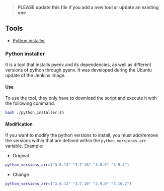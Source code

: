<!--
    Licensed to the Apache Software Foundation (ASF) under one
    or more contributor license agreements.  See the NOTICE file
    distributed with this work for additional information
    regarding copyright ownership.  The ASF licenses this file
    to you under the Apache License, Version 2.0 (the
    "License"); you may not use this file except in compliance
    with the License.  You may obtain a copy of the License at

      http://www.apache.org/licenses/LICENSE-2.0

    Unless required by applicable law or agreed to in writing,
    software distributed under the License is distributed on an
    "AS IS" BASIS, WITHOUT WARRANTIES OR CONDITIONS OF ANY
    KIND, either express or implied.  See the License for the
    specific language governing permissions and limitations
    under the License.
-->

> **PLEASE update this file if you add a new tool or update an existing one**

## Tools

- [Python installer](#python-installer)

### Python installer

It is a tool that installs pyenv and its dependencies, as well as different
versions of python through pyenv. It was developed during the Ubuntu update
of the Jenkins image.

#### Use

To use the tool, they only have to download the script and execute it with the
following command.

```bash
bash ./python_installer.sh
```

#### Modification

If you want to modify the python versions to install, you must add/remove the
versions within that are defined within the `python_versiones_arr` variable.
Example:

- Original

```bash
python_versions_arr=("3.6.13" "3.7.10" "3.8.9" "3.9.4")
```

- Change

```bash
python_versions_arr=("3.6.13" "3.7.10" "3.9.0" "3.10.2")
```

